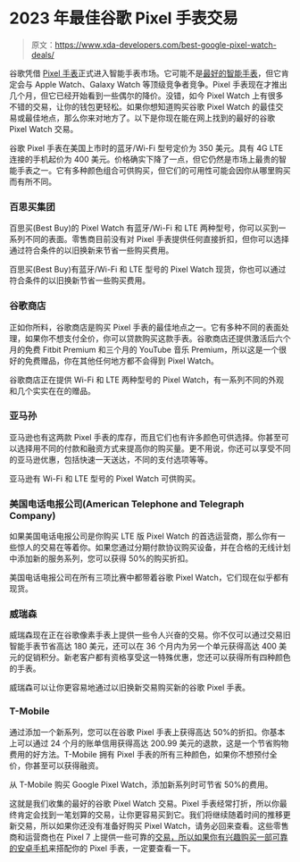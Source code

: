 # 2023 年最佳谷歌 Pixel 手表交易

> 原文：<https://www.xda-developers.com/best-google-pixel-watch-deals/>

谷歌凭借 [Pixel 手表](https://www.xda-developers.com/google-pixel-watch-review/)正式进入智能手表市场。它可能不是[最好的智能手表](http://www.xda-developers.com/best-smartwatches/)，但它肯定会与 Apple Watch、Galaxy Watch 等顶级竞争者竞争。Pixel 手表现在才推出几个月，但它已经开始看到一些偶尔的降价。没错，如今 Pixel Watch 上有很多不错的交易，让你的钱包更轻松。如果你想知道购买谷歌 Pixel Watch 的最佳交易或最佳地点，那么你来对地方了。以下是你现在能在网上找到的最好的谷歌 Pixel Watch 交易。

谷歌 Pixel 手表在美国上市时的蓝牙/Wi-Fi 型号定价为 350 美元。具有 4G LTE 连接的手机起价为 400 美元。价格确实下降了一点，但它仍然是市场上最贵的智能手表之一。它有多种颜色组合可供购买，但它们的可用性可能会因你从哪里购买而有所不同。

### 百思买集团

百思买(Best Buy)的 Pixel Watch 有蓝牙/Wi-Fi 和 LTE 两种型号，你可以买到一系列不同的表面。零售商目前没有对 Pixel 手表提供任何直接折扣，但你可以选择通过符合条件的以旧换新来节省一些购买费用。

百思买(Best Buy)有蓝牙/Wi-Fi 和 LTE 型号的 Pixel Watch 现货，你也可以通过符合条件的以旧换新节省一些购买费用。

### 谷歌商店

正如你所料，谷歌商店是购买 Pixel 手表的最佳地点之一。它有多种不同的表面处理，如果你不想支付全价，你可以贷款购买这款手表。谷歌商店还提供激活后六个月的免费 Fitbit Premium 和三个月的 YouTube 音乐 Premium，所以这是一个很好的免费赠品，你在其他任何地方都不会得到 Pixel Watch。

谷歌商店正在提供 Wi-Fi 和 LTE 两种型号的 Pixel Watch，有一系列不同的外观和几个实实在在的赠品。

### 亚马孙

亚马逊也有这两款 Pixel 手表的库存，而且它们也有许多颜色可供选择。你甚至可以选择用不同的付款和融资方式来提高你的购买量。更不用说，你还可以享受不同的亚马逊优惠，包括快速一天送达，不同的支付选项等等。

亚马逊有 Wi-Fi 和 LTE 型号的 Pixel Watch 可供购买。

### 美国电话电报公司(American Telephone and Telegraph Company)

如果美国电话电报公司是你购买 LTE 版 Pixel Watch 的首选运营商，那么你有一些惊人的交易在等着你。如果您通过分期付款协议购买设备，并在合格的无线计划中添加新的服务系列，您可以获得 50%的购买折扣。

美国电话电报公司在所有三项比赛中都带着谷歌 Pixel Watch，它们现在似乎都有现货。

### 威瑞森

威瑞森现在正在谷歌像素手表上提供一些令人兴奋的交易。你不仅可以通过交易旧智能手表节省高达 180 美元，还可以在 36 个月内为另一个单元获得高达 400 美元的促销积分。新老客户都有资格享受这一特殊优惠，您还可以获得所有四种颜色的手表。

威瑞森可以让你更容易地通过以旧换新交易购买新的谷歌 Pixel 手表。

### T-Mobile

通过添加一个新系列，您可以在谷歌 Pixel 手表上获得高达 50%的折扣。你基本上可以通过 24 个月的账单信用获得高达 200.99 美元的退款，这是一个节省购物费用的好方法。T-Mobile 拥有 Pixel 手表的所有三种颜色，如果你不想预付全价，你甚至可以获得融资。

从 T-Mobile 购买 Google Pixel Watch，添加新系列时可节省 50%的费用。

这就是我们收集的最好的谷歌 Pixel Watch 交易。Pixel 手表经常打折，所以你最终肯定会找到一笔划算的交易，让你更容易买到它。我们将继续随着时间的推移更新交易，所以如果你还没有准备好购买 Pixel Watch，请务必回来查看。这些零售商和运营商也在 Pixel 7 上提供一些可靠的[交易，所以如果你有兴趣购买一部可靠的](https://www.xda-developers.com/best-google-pixel-7-deals/)[安卓手机](https://www.xda-developers.com/best-android-phones/)来搭配你的 Pixel 手表，一定要查看一下。